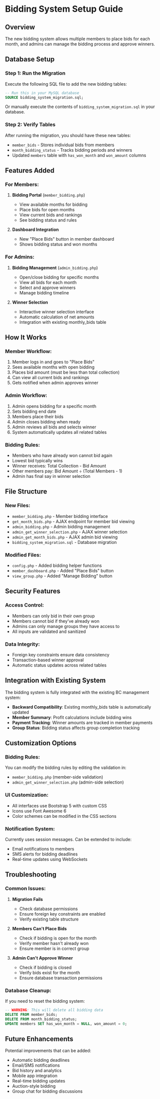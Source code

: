# Bidding System Setup Guide

## Overview
The new bidding system allows multiple members to place bids for each month, and admins can manage the bidding process and approve winners.

## Database Setup

### Step 1: Run the Migration
Execute the following SQL file to add the new bidding tables:

```sql
-- Run this in your MySQL database
SOURCE bidding_system_migration.sql;
```

Or manually execute the contents of `bidding_system_migration.sql` in your database.

### Step 2: Verify Tables
After running the migration, you should have these new tables:
- `member_bids` - Stores individual bids from members
- `month_bidding_status` - Tracks bidding periods and winners
- Updated `members` table with `has_won_month` and `won_amount` columns

## Features Added

### For Members:
1. **Bidding Portal** (`member_bidding.php`)
   - View available months for bidding
   - Place bids for open months
   - View current bids and rankings
   - See bidding status and rules

2. **Dashboard Integration**
   - New "Place Bids" button in member dashboard
   - Shows bidding status and won months

### For Admins:
1. **Bidding Management** (`admin_bidding.php`)
   - Open/close bidding for specific months
   - View all bids for each month
   - Select and approve winners
   - Manage bidding timeline

2. **Winner Selection**
   - Interactive winner selection interface
   - Automatic calculation of net amounts
   - Integration with existing monthly_bids table

## How It Works

### Member Workflow:
1. Member logs in and goes to "Place Bids"
2. Sees available months with open bidding
3. Places bid amount (must be less than total collection)
4. Can view all current bids and rankings
5. Gets notified when admin approves winner

### Admin Workflow:
1. Admin opens bidding for a specific month
2. Sets bidding end date
3. Members place their bids
4. Admin closes bidding when ready
5. Admin reviews all bids and selects winner
6. System automatically updates all related tables

### Bidding Rules:
- Members who have already won cannot bid again
- Lowest bid typically wins
- Winner receives: Total Collection - Bid Amount
- Other members pay: Bid Amount ÷ (Total Members - 1)
- Admin has final say in winner selection

## File Structure

### New Files:
- `member_bidding.php` - Member bidding interface
- `get_month_bids.php` - AJAX endpoint for member bid viewing
- `admin_bidding.php` - Admin bidding management
- `admin_get_winner_selection.php` - AJAX winner selection
- `admin_get_month_bids.php` - AJAX admin bid viewing
- `bidding_system_migration.sql` - Database migration

### Modified Files:
- `config.php` - Added bidding helper functions
- `member_dashboard.php` - Added "Place Bids" button
- `view_group.php` - Added "Manage Bidding" button

## Security Features

### Access Control:
- Members can only bid in their own group
- Members cannot bid if they've already won
- Admins can only manage groups they have access to
- All inputs are validated and sanitized

### Data Integrity:
- Foreign key constraints ensure data consistency
- Transaction-based winner approval
- Automatic status updates across related tables

## Integration with Existing System

The bidding system is fully integrated with the existing BC management system:

- **Backward Compatibility**: Existing monthly_bids table is automatically updated
- **Member Summary**: Profit calculations include bidding wins
- **Payment Tracking**: Winner amounts are tracked in member payments
- **Group Status**: Bidding status affects group completion tracking

## Customization Options

### Bidding Rules:
You can modify the bidding rules by editing the validation in:
- `member_bidding.php` (member-side validation)
- `admin_get_winner_selection.php` (admin-side selection)

### UI Customization:
- All interfaces use Bootstrap 5 with custom CSS
- Icons use Font Awesome 6
- Color schemes can be modified in the CSS sections

### Notification System:
Currently uses session messages. Can be extended to include:
- Email notifications to members
- SMS alerts for bidding deadlines
- Real-time updates using WebSockets

## Troubleshooting

### Common Issues:

1. **Migration Fails**
   - Check database permissions
   - Ensure foreign key constraints are enabled
   - Verify existing table structure

2. **Members Can't Place Bids**
   - Check if bidding is open for the month
   - Verify member hasn't already won
   - Ensure member is in correct group

3. **Admin Can't Approve Winner**
   - Check if bidding is closed
   - Verify bids exist for the month
   - Ensure database transaction permissions

### Database Cleanup:
If you need to reset the bidding system:

```sql
-- WARNING: This will delete all bidding data
DELETE FROM member_bids;
DELETE FROM month_bidding_status;
UPDATE members SET has_won_month = NULL, won_amount = 0;
```

## Future Enhancements

Potential improvements that can be added:
- Automatic bidding deadlines
- Email/SMS notifications
- Bid history and analytics
- Mobile app integration
- Real-time bidding updates
- Auction-style bidding
- Group chat for bidding discussions
